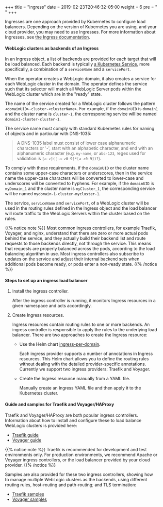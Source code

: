 +++
title = "Ingress"
date = 2019-02-23T20:46:32-05:00
weight = 6
pre = "<b> </b>"
+++

Ingresses are one approach provided by Kubernetes to configure load balancers.
Depending on the version of Kubernetes you are using, and your cloud provider, you may need to use Ingresses.
For more information about Ingresses, see [the Ingress documentation](https://kubernetes.io/docs/concepts/services-networking/ingress/).  

#### WebLogic clusters as backends of an Ingress

In an Ingress object, a list of backends are provided for each target that will be load balanced.  Each backend is typically
[a Kubernetes Service](https://kubernetes.io/docs/concepts/services-networking/service/), more specifically, a combination of a `serviceName` and a `servicePort`.

When the operator creates a WebLogic domain, it also creates a service for each WebLogic cluster in the domain.
The operator defines the service such that its selector will match all WebLogic Server pods within the WebLogic cluster
which are in the "ready" state.

The name of the service created for a WebLogic cluster follows the pattern `<domainUID>-cluster-<clusterName>`.
For example, if the `domainUID` is `domain1` and the cluster name is `cluster-1`, the corresponding service
will be named `domain1-cluster-cluster-1`.

The service name must comply with standard Kubernetes rules for naming of objects and in particular with DNS-1035:
> A DNS-1035 label must consist of lower case alphanumeric characters or '-', start with an alphabetic character, and end with an alphanumeric character (e.g. `my-name`,  or `abc-123`, regex used for validation is `[a-z]([-a-z0-9]*[a-z0-9])?`).

To comply with these requirements, if the `domainUID` or the cluster name contains some upper-case characters or underscores, then
in the service name the upper-case characters will be converted to lower-case and underscores will be converted to hyphens.
For example, if the `domainUID` is `myDomain_1` and the cluster name is `myCluster_1`, the corresponding service will be named
`mydomain-1-cluster-mycluster-1`.

The service, `serviceName` and `servicePort`, of a WebLogic cluster will be used in the routing rules defined in the Ingress
object and the load balancer will route traffic to the WebLogic Servers within the cluster based on the rules.

{{% notice note %}}
Most common ingress controllers, for example Traefik, Voyager, and nginx,
understand that there are zero or more actual pods behind the service, and they actually
build their backend list and route requests to those backends directly, not through the service.  This means that
requests are properly balanced across the pods, according to the load balancing algorithm
in use.  Most ingress controllers also
subscribe to updates on the service and adjust their internal backend sets when
additional pods become ready, or pods enter a non-ready state.
{{% /notice %}}

#### Steps to set up an ingress load balancer

1. Install the ingress controller.

    After the ingress controller is running, it monitors Ingress resources in a given namespace and acts accordingly.

1. Create Ingress resources.

    Ingress resources contain routing rules to one or more backends. An ingress controller is responsible to apply the rules to the underlying load balancer.
    There are two approaches to create the Ingress resource:

      * Use the Helm chart [ingress-per-domain](https://github.com/oracle/weblogic-kubernetes-operator/blob/master/kubernetes/samples/charts/ingress-per-domain).  

        Each ingress provider supports a number of annotations in Ingress resources. This Helm chart allows you to define the routing rules without dealing with the detailed provider-specific annotations. Currently we support two ingress providers: Traefik and Voyager.

     * Create the Ingress resource manually from a YAML file.  

        Manually create an Ingress YAML file and then apply it to the Kubernetes cluster.

#### Guide and samples for Traefik and Voyager/HAProxy
Traefik and Voyager/HAProxy are both popular ingress controllers.
Information about how to install and configure these to load balance WebLogic clusters is provided here:

 - [Traefik guide](https://github.com/oracle/weblogic-kubernetes-operator/blob/master/kubernetes/samples/charts/traefik/README.md)
 - [Voyager guide](https://github.com/oracle/weblogic-kubernetes-operator/blob/master/kubernetes/samples/charts/voyager/README.md)

 {{% notice note %}}
 Traefik is recommended for development and test environments only.  For production environments, we recommend Apache or Voyager ingress controllers, or the load balancer provided by your cloud provider.
 {{% /notice %}}

Samples are also provided for these two ingress controllers, showing how to manage multiple WebLogic clusters as the backends, using different routing rules, host-routing and path-routing; and TLS termination:

- [Traefik samples](https://github.com/oracle/weblogic-kubernetes-operator/blob/master/kubernetes/samples/charts/traefik/samples)
- [Voyager samples](https://github.com/oracle/weblogic-kubernetes-operator/blob/master/kubernetes/samples/charts/voyager/samples)
